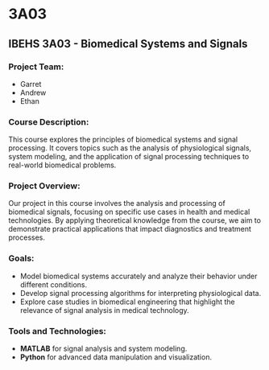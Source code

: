 # 3A03

## IBEHS 3A03 - Biomedical Systems and Signals

### Project Team:
- Garret
- Andrew
- Ethan

### Course Description:
This course explores the principles of biomedical systems and signal processing. It covers topics such as the analysis of physiological signals, system modeling, and the application of signal processing techniques to real-world biomedical problems.

### Project Overview:
Our project in this course involves the analysis and processing of biomedical signals, focusing on specific use cases in health and medical technologies. By applying theoretical knowledge from the course, we aim to demonstrate practical applications that impact diagnostics and treatment processes.

### Goals:
- Model biomedical systems accurately and analyze their behavior under different conditions.
- Develop signal processing algorithms for interpreting physiological data.
- Explore case studies in biomedical engineering that highlight the relevance of signal analysis in medical technology.

### Tools and Technologies:
- **MATLAB** for signal analysis and system modeling.
- **Python** for advanced data manipulation and visualization.

